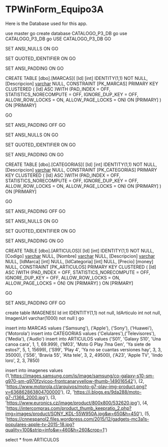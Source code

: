 # TPWinForm_Equipo3A

Here is the Database used for this app.

use master
go
create database CATALOGO_P3_DB
go
use CATALOGO_P3_DB
go
USE CATALOGO_P3_DB
GO

SET ANSI_NULLS ON
GO

SET QUOTED_IDENTIFIER ON
GO

SET ANSI_PADDING ON
GO

CREATE TABLE [dbo].[MARCAS](
	[Id] [int] IDENTITY(1,1) NOT NULL,
	[Descripcion] [varchar](50) NULL,
 CONSTRAINT [PK_MARCAS] PRIMARY KEY CLUSTERED 
(
	[Id] ASC
)WITH (PAD_INDEX = OFF, STATISTICS_NORECOMPUTE = OFF, IGNORE_DUP_KEY = OFF, ALLOW_ROW_LOCKS = ON, ALLOW_PAGE_LOCKS = ON) ON [PRIMARY]
) ON [PRIMARY]

GO

SET ANSI_PADDING OFF
GO

SET ANSI_NULLS ON
GO

SET QUOTED_IDENTIFIER ON
GO

SET ANSI_PADDING ON
GO

CREATE TABLE [dbo].[CATEGORIAS](
	[Id] [int] IDENTITY(1,1) NOT NULL,
	[Descripcion] [varchar](50) NULL,
 CONSTRAINT [PK_CATEGORIAS] PRIMARY KEY CLUSTERED 
(
	[Id] ASC
)WITH (PAD_INDEX = OFF, STATISTICS_NORECOMPUTE = OFF, IGNORE_DUP_KEY = OFF, ALLOW_ROW_LOCKS = ON, ALLOW_PAGE_LOCKS = ON) ON [PRIMARY]
) ON [PRIMARY]

GO

SET ANSI_PADDING OFF
GO

SET ANSI_NULLS ON
GO

SET QUOTED_IDENTIFIER ON
GO

SET ANSI_PADDING ON
GO

CREATE TABLE [dbo].[ARTICULOS](
	[Id] [int] IDENTITY(1,1) NOT NULL,
	[Codigo] [varchar](50) NULL,
	[Nombre] [varchar](50) NULL,
	[Descripcion] [varchar](150) NULL,
	[IdMarca] [int] NULL,
	[IdCategoria] [int] NULL,
	[Precio] [money] NULL,
 CONSTRAINT [PK_ARTICULOS] PRIMARY KEY CLUSTERED 
(
	[Id] ASC
)WITH (PAD_INDEX = OFF, STATISTICS_NORECOMPUTE = OFF, IGNORE_DUP_KEY = OFF, ALLOW_ROW_LOCKS = ON, ALLOW_PAGE_LOCKS = ON) ON [PRIMARY]
) ON [PRIMARY]

GO

SET ANSI_PADDING OFF
GO

create table IMAGENES(
	Id int IDENTITY(1,1) not null,
	IdArticulo int not null,
	ImagenUrl varchar(1000) not null
)
go

insert into MARCAS values ('Samsung'), ('Apple'), ('Sony'), ('Huawei'), ('Motorola')
insert into CATEGORIAS values ('Celulares'),('Televisores'), ('Media'), ('Audio')
insert into ARTICULOS values ('S01', 'Galaxy S10', 'Una canoa cara', 1, 1, 69.999),
('M03', 'Moto G Play 7ma Gen', 'Ya siete de estos?', 5, 1, 15699),
('S99', 'Play 4', 'Ya no se cuantas versiones hay', 3, 3, 35000),
('S56', 'Bravia 55', 'Alta tele', 3, 2, 49500),
('A23', 'Apple TV', 'lindo loro', 2, 3, 7850)

insert into imagenes values
(1,'https://images.samsung.com/is/image/samsung/co-galaxy-s10-sm-g970-sm-g970fzyjcoo-frontcanaryyellow-thumb-149016542'),
(2, 'https://www.motorola.cl/arquivos/moto-g7-play-img-product.png?v=636862863804700000'),
(2, 'https://i.blogs.es/9da288/moto-g7-/1366_2000.jpg'),
(3, 'https://www.euronics.cz/image/product/800x800/532620.jpg'),
(4, 'https://intercompras.com/product_thumb_keepratio_2.php?img=images/product/SONY_KDL-55W950A.jpg&w=650&h=450'),
(5, 'https://cnnespanol2.files.wordpress.com/2015/12/gadgets-mc3a1s-populares-apple-tv-2015-18.jpg?quality=100&strip=info&w=460&h=260&crop=1')

select * from ARTICULOS
